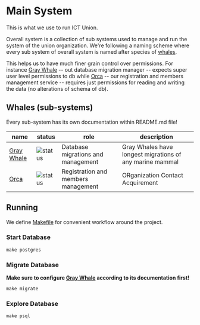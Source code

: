 # Main System

This is what we use to run ICT Union.

Overall system is a collection of sub systems used to manage
and run the system of the union organization.
We're following a naming scheme where every sub system of
overall system is named after species of [whales](https://en.wikipedia.org/wiki/Whale).

This helps us to have much finer grain control over permissions.
For instance [Gray Whale](gray-whale) -- out database migration manager --
expects super user level permissions to db
while [Orca](orca) -- our registration and members management service --
requires just permissions for reading and writing the data (no alterations of schema of db).

## Whales (sub-systems)

Every sub-system has its own documentation within README.md file!

| name                     | status                                                                                                      | role                                | description                                              |
|--------------------------|-------------------------------------------------------------------------------------------------------------|-------------------------------------|----------------------------------------------------------|
| [Gray Whale](gray-whale) | ![status](https://github.com/ictunion/main-system/actions/workflows/gray-whale.yaml/badge.svg?branch=main) | Database migrations and management  | Gray Whales have longest migrations of any marine mammal |
| [Orca](orca)             | ![status](https://github.com/ictunion/main-system/actions/workflows/orca.yaml/badge.svg?branch=main)       | Registration and members management | ORganization Contact Acquirement                         |

## Running

We define [Makefile](Makefile) for convenient workflow around the project.

### Start Database

```
make postgres
```

### Migrate Database

__Make sure to configure [Gray Whale](gray-whale) according to its documentation first!__

```
make migrate
```

### Explore Database

```
make psql
```
